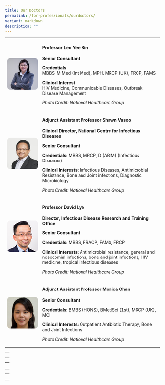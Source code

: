 ```yaml
---
title: Our Doctors
permalink: /for-professionals/ourdoctors/
variant: markdown
description: ""
---
```


<table><tbody><tr><td rowspan="1" colspan="1"><div class="isomer-image-wrapper"><img alt="" src="/images/doctor_1.png"></div></td><td rowspan="1" colspan="1"><h4>Professor Leo Yee Sin</h4><p style="margin: 0;"><strong>Senior Consultant</strong></p><p></p><p style="margin: 0;"><strong>Credentials</strong></p><p style="margin: 0;">MBBS, M Med (Int Med), MPH. MRCP (UK), FRCP, FAMS</p><p></p><p style="margin: 0;"><strong>Clinical Interest</strong></p><p style="margin-top: 0;">HIV Medicine, Communicable Diseases, Outbreak Disease Management</p><p></p><p><em>Photo Credit: National Healthcare Group</em></p></td></tr><tr><td rowspan="1" colspan="1"><div class="isomer-image-wrapper"><img alt="" src="/images/doctor_2.png"></div></td><td rowspan="1" colspan="1"><h4>Adjunct Assistant Professor Shawn Vasoo</h4><p style="margin-top: 0;"><strong>Clinical Director, National Centre for Infectious Diseases</strong></p><p style="margin-top: 0;"><strong>Senior Consultant</strong></p><p></p><p><strong>Credentials: </strong>MBBS, MRCP, D (ABIM) (Infectious Diseases)</p><p></p><p><strong>Clinical Interests: </strong>Infectious Diseases, Antimicrobial Resistance, Bone and Joint infections, Diagnostic Microbiology</p><p></p><p><em>Photo Credit: National Healthcare Group</em></p></td></tr><tr><td rowspan="1" colspan="1"><div class="isomer-image-wrapper"><img alt="" src="/images/doctor_3.png"></div><p></p></td><td rowspan="1" colspan="1"><h4>Professor David Lye</h4><p><strong>Director, Infectious Disease Research and Training Office</strong></p><p><strong>Senior Consultant</strong></p><p></p><p><strong>Credentials: </strong>MBBS, FRACP, FAMS, FRCP</p><p></p><p><strong>Clinical Interests: </strong>Antimicrobial resistance, general and nosocomial infections, bone and joint infections, HIV medicine, tropical infectious diseases</p><p></p><p><em>Photo Credit: National Healthcare Group</em></p></td></tr><tr><td rowspan="1" colspan="1"><div class="isomer-image-wrapper"><img alt="" src="/images/doctor_4.png"></div></td><td rowspan="1" colspan="1"><h4>Adjunct Assistant Professor Monica Chan</h4><p><strong>Senior Consultant</strong></p><p></p><p><strong>Credentials: </strong>BMBS (HONS), BMedSci (1st), MRCP (UK), MCI</p><p></p><p><strong>Clinical Interests: </strong>Outpatient Antibiotic Therapy, Bone and Joint Infections</p><p></p><p><em>Photo Credit: National Healthcare Group</em></p></td></tr></tbody></table><table><tbody><tr><td rowspan="1" colspan="1"><p></p></td></tr></tbody></table><table><tbody><tr><td rowspan="1" colspan="1"><p></p></td></tr></tbody></table><table><tbody><tr><td rowspan="1" colspan="1"><p></p></td></tr></tbody></table>

